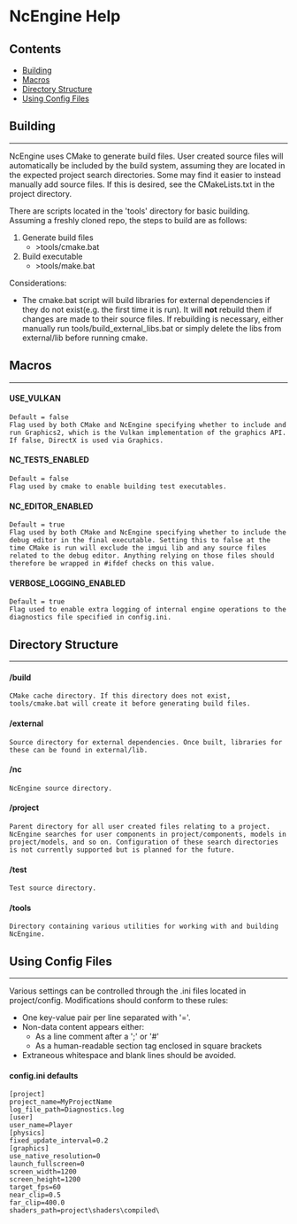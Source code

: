 NcEngine Help
=============

## Contents
* [Building](#building)
* [Macros](#macros)
* [Directory Structure](#directory-structure)
* [Using Config Files](#using-config-files)

## Building
---------------------------------
NcEngine uses CMake to generate build files. User created source files will automatically be included by the build system, assuming they are located in the expected project search directories. Some may find it easier to instead manually add source files. If this is desired, see the CMakeLists.txt in the project directory.

There are scripts located in the 'tools' directory for basic building. Assuming a freshly cloned repo, the steps to build are as follows:
1. Generate build files
    * \>tools/cmake.bat
2. Build executable
    * \>tools/make.bat

Considerations:
* The cmake.bat script will build libraries for external dependencies if they do not exist(e.g. the first time it is run). It will **not** rebuild them if changes are made to their source files. If rebuilding is necessary, either manually run tools/build_external_libs.bat or simply delete the libs from external/lib before running cmake.

## Macros
---------
#### USE_VULKAN
    Default = false
    Flag used by both CMake and NcEngine specifying whether to include and run Graphics2, which is the Vulkan implementation of the graphics API. If false, DirectX is used via Graphics.

#### NC_TESTS_ENABLED
    Default = false
    Flag used by cmake to enable building test executables.

#### NC_EDITOR_ENABLED
    Default = true
    Flag used by both CMake and NcEngine specifying whether to include the debug editor in the final executable. Setting this to false at the time CMake is run will exclude the imgui lib and any source files related to the debug editor. Anything relying on those files should therefore be wrapped in #ifdef checks on this value.

#### VERBOSE_LOGGING_ENABLED
    Default = true
    Flag used to enable extra logging of internal engine operations to the diagnostics file specified in config.ini.

## Directory Structure
----------------------
#### /build
    CMake cache directory. If this directory does not exist, tools/cmake.bat will create it before generating build files.

#### /external
    Source directory for external dependencies. Once built, libraries for these can be found in external/lib.

#### /nc
    NcEngine source directory.

#### /project
    Parent directory for all user created files relating to a project. NcEngine searches for user components in project/components, models in project/models, and so on. Configuration of these search directories is not currently supported but is planned for the future.

#### /test
    Test source directory.

#### /tools
    Directory containing various utilities for working with and building NcEngine.

## Using Config Files
---------------------
Various settings can be controlled through the .ini files located in project/config. Modifications should conform to these rules:
* One key-value pair per line separated with '='.
* Non-data content appears either:
    * As a line comment after a ';' or '#'
    * As a human-readable section tag enclosed in square brackets
* Extraneous whitespace and blank lines should be avoided.

#### config.ini defaults
    [project]
    project_name=MyProjectName
    log_file_path=Diagnostics.log
    [user]
    user_name=Player
    [physics]
    fixed_update_interval=0.2
    [graphics]
    use_native_resolution=0
    launch_fullscreen=0
    screen_width=1200
    screen_height=1200
    target_fps=60
    near_clip=0.5
    far_clip=400.0
    shaders_path=project\shaders\compiled\